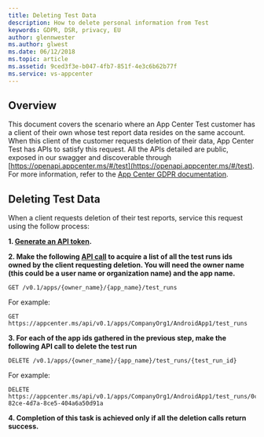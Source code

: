 ```yaml
---
title: Deleting Test Data
description: How to delete personal information from Test
keywords: GDPR, DSR, privacy, EU
author: glennwester
ms.author: glwest
ms.date: 06/12/2018
ms.topic: article 
ms.assetid: 9ced3f3e-b047-4fb7-851f-4e3c6b62b77f
ms.service: vs-appcenter
---
```


## Overview

This document covers the scenario where an App Center Test customer has a client of their own whose test report data resides on the same account. When this client of the customer requests deletion of their data, App Center Test has APIs to satisfy this request. All the APIs detailed are public, exposed in our swagger and discoverable through [https://openapi.appcenter.ms/#/test](https://openapi.appcenter.ms/#/test). For more information, refer to the [App Center GDPR documentation](https://docs.microsoft.com/en-us/appcenter/gdpr/your-data).

## Deleting Test Data

When a client requests deletion of their test reports, service this request using the follow process:

**1.	[Generate an API token](https://docs.microsoft.com/en-us/appcenter/api-docs/).**

**2.	Make the following [API call](https://openapi.appcenter.ms/#/test) to acquire a list of all the test runs ids owned by the client requesting deletion. You will need the owner name (this could be a user name or organization name) and the app name.**

```
GET /v0.1/apps/{owner_name}/{app_name}/test_runs
```

For example:

```
GET https://appcenter.ms/api/v0.1/apps/CompanyOrg1/AndroidApp1/test_runs
```
 
**3. For each of the app ids gathered in the previous step, make the following API call to delete the test run**

```
DELETE /v0.1/apps/{owner_name}/{app_name}/test_runs/{test_run_id}
```

For example: 

```
DELETE https://appcenter.ms/api/v0.1/apps/CompanyOrg1/AndroidApp1/test_runs/0ce0x71b-82ce-4d7a-8ce5-404a6a50d91a
```

**4. Completion of this task is achieved only if all the deletion calls return success.**
